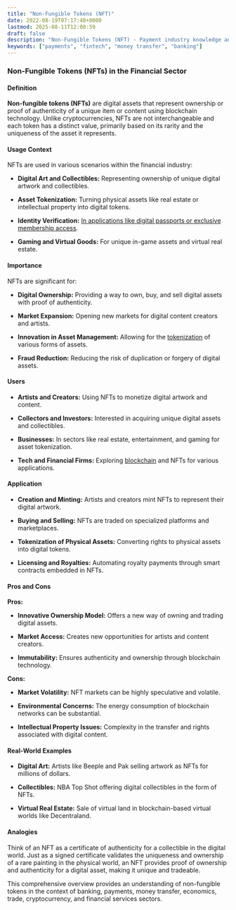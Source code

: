 ```yaml
---
title: "Non-Fungible Tokens (NFT)"
date: 2022-08-19T07:17:48+0000
lastmod: 2025-08-11T12:00:59
draft: false
description: "Non-Fungible Tokens (NFT) - Payment industry knowledge and insights"
keywords: ["payments", "fintech", "money transfer", "banking"]
---
```


### Non-Fungible Tokens (NFTs) in the Financial Sector

#### Definition

**Non-fungible tokens (NFTs)** are digital assets that represent ownership or proof of authenticity of a unique item or content using blockchain technology. Unlike cryptocurrencies, NFTs are not interchangeable and each token has a distinct value, primarily based on its rarity and the uniqueness of the asset it represents.

#### Usage Context

NFTs are used in various scenarios within the financial industry:

- **Digital Art and Collectibles:** Representing ownership of unique digital artwork and collectibles.

- **Asset Tokenization:** Turning physical assets like real estate or intellectual property into digital tokens.

- **Identity Verification:** [In applications like digital passports or exclusive membership access](https://faisalkhanllc.xyz/resources/payments-wiki/i/identity-verification-idv/).

- **Gaming and Virtual Goods:** For unique in-game assets and virtual real estate.

#### Importance

NFTs are significant for:

- **Digital Ownership:** Providing a way to own, buy, and sell digital assets with proof of authenticity.

- **Market Expansion:** Opening new markets for digital content creators and artists.

- **Innovation in Asset Management:** Allowing for the [tokenization](https://faisalkhanllc.xyz/resources/payments-wiki/t/tokenization/) of various forms of assets.

- **Fraud Reduction:** Reducing the risk of duplication or forgery of digital assets.

#### Users

- **Artists and Creators:** Using NFTs to monetize digital artwork and content.

- **Collectors and Investors:** Interested in acquiring unique digital assets and collectibles.

- **Businesses:** In sectors like real estate, entertainment, and gaming for asset tokenization.

- **Tech and Financial Firms:** Exploring [blockchain](https://faisalkhanllc.xyz/resources/payments-wiki/b/blockchain/) and NFTs for various applications.

#### Application

- **Creation and Minting:** Artists and creators mint NFTs to represent their digital artwork.

- **Buying and Selling:** NFTs are traded on specialized platforms and marketplaces.

- **Tokenization of Physical Assets:** Converting rights to physical assets into digital tokens.

- **Licensing and Royalties:** Automating royalty payments through smart contracts embedded in NFTs.

#### Pros and Cons

**Pros:**

- **Innovative Ownership Model:** Offers a new way of owning and trading digital assets.

- **Market Access:** Creates new opportunities for artists and content creators.

- **Immutability:** Ensures authenticity and ownership through blockchain technology.

**Cons:**

- **Market Volatility:** NFT markets can be highly speculative and volatile.

- **Environmental Concerns:** The energy consumption of blockchain networks can be substantial.

- **Intellectual Property Issues:** Complexity in the transfer and rights associated with digital content.

#### Real-World Examples

- **Digital Art:** Artists like Beeple and Pak selling artwork as NFTs for millions of dollars.

- **Collectibles:** NBA Top Shot offering digital collectibles in the form of NFTs.

- **Virtual Real Estate:** Sale of virtual land in blockchain-based virtual worlds like Decentraland.

#### Analogies

Think of an NFT as a certificate of authenticity for a collectible in the digital world. Just as a signed certificate validates the uniqueness and ownership of a rare painting in the physical world, an NFT provides proof of ownership and authenticity for a digital asset, making it unique and tradeable.

This comprehensive overview provides an understanding of non-fungible tokens in the context of banking, payments, money transfer, economics, trade, cryptocurrency, and financial services sectors.